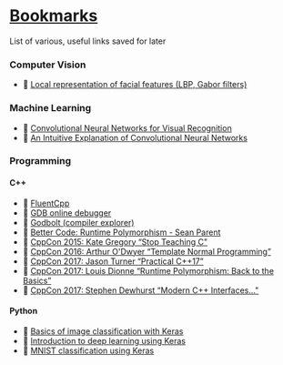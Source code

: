 # [Bookmarks](https://mtszkw.github.io/saved/)
List of various, useful links saved for later

### Computer Vision
- :notebook: [Local representation of facial features (LBP, Gabor filters)](http://what-when-how.com/face-recognition/local-representation-of-facial-features-face-image-modeling-and-representation-face-recognition-part-1/)

### Machine Learning
- :notebook: [Convolutional Neural Networks for Visual Recognition](http://cs231n.stanford.edu/syllabus.html)
- :notebook: [An Intuitive Explanation of Convolutional Neural Networks](https://ujjwalkarn.me/2016/08/11/intuitive-explanation-convnets/)

### Programming

#### C++
- :notebook: [FluentCpp](https://www.fluentcpp.com)
- :wrench: [GDB online debugger](https://www.onlinegdb.com/)
- :wrench: [Godbolt (compiler explorer)](https://godbolt.org/)
- :movie_camera: [Better Code: Runtime Polymorphism - Sean Parent](https://www.youtube.com/watch?v=QGcVXgEVMJg)  
- :movie_camera: [CppCon 2015: Kate Gregory “Stop Teaching C"](https://www.youtube.com/watch?v=YnWhqhNdYyk)
- :movie_camera: [CppCon 2016: Arthur O'Dwyer “Template Normal Programming”](https://www.youtube.com/watch?v=vwrXHznaYLA&feature=youtu.be)
- :movie_camera: [CppCon 2017: Jason Turner “Practical C++17”](https://www.youtube.com/watch?v=nnY4e4faNp0)
- :movie_camera: [CppCon 2017: Louis Dionne “Runtime Polymorphism: Back to the Basics”](https://www.youtube.com/watch?v=gVGtNFg4ay0)
- :movie_camera: [CppCon 2017: Stephen Dewhurst “Modern C++ Interfaces..."](https://www.youtube.com/watch?v=PFdWqa68LmA&feature=youtu.be)

#### Python
- :notebook: [Basics of image classification with Keras](https://towardsdatascience.com/basics-of-image-classification-with-keras-43779a299c8b)
- :notebook: [Introduction to deep learning using Keras](https://www.learnopencv.com/deep-learning-using-keras-the-basics/)
- :notebook: [MNIST classification using Keras](http://www.python36.com/mnist-handwritten-digits-classification-using-keras/)
